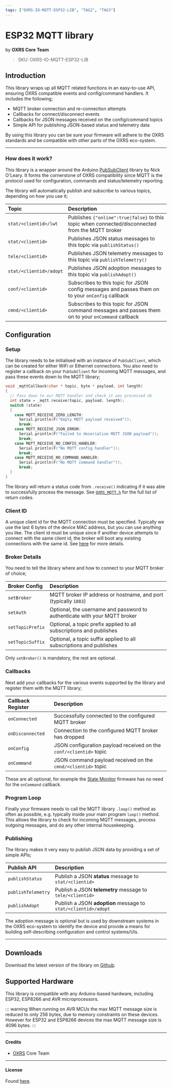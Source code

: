 ```yaml
---
tags: ["OXRS-IO-MQTT-ESP32-LIB", "TAG2", "TAG3"]
---
```

# ESP32 MQTT library
<p class="maker">by <b>OXRS Core Team</b></p>

> SKU: OXRS-IO-MQTT-ESP32-LIB

## Introduction
This library wraps up all MQTT related functions in an easy-to-use API, ensuring OXRS compatible events and config/command handlers. It includes the following;

- MQTT broker connection and re-connection attempts
- Callbacks for connect/disconnect events
- Callbacks for JSON messages received on the config/command topics
- Simple API for publishing JSON-based status and telemetry data

By using this library you can be sure your firmware will adhere to the OXRS standards and be compatible with other parts of the OXRS eco-system.

---

### How does it work?
This library is a wrapper around the Arduino [PubSubClient](https://github.com/knolleary/pubsubclient) library by Nick O'Leary. It forms the cornerstone of OXRS compatibility since MQTT is the protocol used for configuration, commands and status/telemetry reporting. 

The library will automatically publish and subscribe to various topics, depending on how you use it;

|Topic|Description|
|:----|:----------|
|`stat/<clientid>/lwt`|Publishes `{"online":true\|false}` to this topic when connected/disconnected from the MQTT broker|
|`stat/<clientid>`|Publishes JSON status messages to this topic via `publishStatus()`|
|`tele/<clientid>`|Publishes JSON telemetry messages to this topic via `publishTelemetry()`|
|`stat/<clientid>/adopt`|Publishes JSON adoption messages to this topic via `publishAdopt()`|
|`conf/<clientid>`|Subscribes to this topic for JSON config messages and passes them on to your `onConfig` callback|
|`cmnd/<clientid>`|Subscribes to this topic for JSON command messages and passes them on to your `onCommand` callback|

## Configuration
### Setup
The library needs to be initialised with an instance of `PubSubClient`, which can be created for either WiFi or Ethernet connections. You also need to register a callback on your `PubSubClient` for incoming MQTT messages, and pass these events down to the MQTT library;

``` c
void _mqttCallback(char * topic, byte * payload, int length) 
{
  // Pass down to our MQTT handler and check it was processed ok
  int state = _mqtt.receive(topic, payload, length);
  switch (state)
  {
    case MQTT_RECEIVE_ZERO_LENGTH:
      Serial.println(F("Empty MQTT payload received"));
      break;
    case MQTT_RECEIVE_JSON_ERROR:
      Serial.println(F("Failed to deserialise MQTT JSON payload"));
      break;
    case MQTT_RECEIVE_NO_CONFIG_HANDLER:
      Serial.println(F("No MQTT config handler"));
      break;
    case MQTT_RECEIVE_NO_COMMAND_HANDLER:
      Serial.println(F("No MQTT command handler"));
      break;
  }
}
```

The library will return a status code from `.receive()` indicating if it was able to successfully process the message. See [`OXRS_MQTT.h`](https://github.com/OXRS-IO/OXRS-IO-MQTT-ESP32-LIB/blob/main/src/OXRS_MQTT.h) for the full list of return codes.

### Client ID
A unique client id for the MQTT connection must be specified. Typically we use the last 6 bytes of the device MAC address, but you can use anything you like. The client id must be unique since if another device attempts to connect with the same client id, the broker will boot any existing connections with the same id. See [here](https://www.cloudmqtt.com/blog/mqtt-what-is-client-id.html) for more details.

### Broker Details
You need to tell the library where and how to connect to your MQTT broker of choice;

|Broker Config|Description|
|:------------|:----------|
|`setBroker`|MQTT broker IP address or hostname, and port (typically `1883`)|
|`setAuth`|Optional, the username and password to authenticate with your MQTT broker|
|`setTopicPrefix`|Optional, a topic prefix applied to all subscriptions and publishes|
|`setTopicSuffix`|Optional, a topic suffix applied to all subscriptions and publishes|

Only `setBroker()` is mandatory, the rest are optional.

### Callbacks
Next add your callbacks for the various events supported by the library and register them with the MQTT library;

|Callback Register|Description|
|:----------------|:----------|
|`onConnected`|Successfully connected to the configured MQTT broker|
|`onDisconnected`|Connection to the configured MQTT broker has dropped|
|`onConfig`|JSON configuration payload received on the `conf/<clientid>` topic|
|`onCommand`|JSON command payload received on the `cmnd/<clientid>` topic|

These are all optional, for example the [State Monitor](/docs/firmware/state-monitor-esp32.html) firmware has no need for the `onCommand` callback.

### Program Loop
Finally your firmware needs to call the MQTT library `.loop()` method as often as possible, e.g. typically inside your main program `loop()` method. This allows the library to check for incoming MQTT messages, process outgoing messages, and do any other internal housekeeping.

### Publishing
The library makes it very easy to publish JSON data by providing a set of simple APIs;

|Publish API|Description|
|:----------|:----------|
|`publishStatus`|Publish a JSON **status** message to `stat/<clientid>`|
|`publishTelemetry`|Publish a JSON **telemetry** message to `tele/<clientid>`|
|`publishAdopt`|Publish a JSON **adoption** message to `stat/<clientid>/adopt`|

The adoption message is optional but is used by downstream systems in the OXRS eco-system to identify the device and provide a means for building self-describing configuration and control systems/UIs.

---

## Downloads
Download the latest version of the library on [Github](https://github.com/OXRS-IO/OXRS-IO-MQTT-ESP32-LIB).

## Supported Hardware
This library is compatible with any Arduino-based hardware, including ESP32, ESP8266 and AVR microprocessors.

::: warning
When running on AVR MCUs the max MQTT message size is reduced to only 256 bytes, due to memory constraints on these devices. However for ESP32 and ESP8266 devices the max MQTT message size is 4096 bytes.
:::

---

#### Credits
 - [OXRS](https://oxrs.io/) Core Team

---

#### License
Found [here](https://github.com/OXRS-IO/OXRS-IO-MQTT-ESP32-LIB/blob/main/LICENSE).
